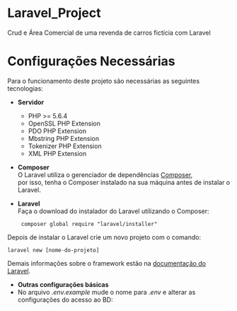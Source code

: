 # Laravel_Project
Crud e Área Comercial de uma revenda de carros fictícia com Laravel

# Configurações Necessárias #

Para o funcionamento deste projeto são necessárias as seguintes tecnologias:

- **Servidor**
  - PHP >= 5.6.4
  - OpenSSL PHP Extension
  - PDO PHP Extension
  - Mbstring PHP Extension
  - Tokenizer PHP Extension
  - XML PHP Extension

- **Composer**<br>
  O Laravel utiliza o gerenciador de dependências [Composer](https://getcomposer.org/),<br>
  por isso, tenha o Composer instalado na sua máquina antes de instalar o Laravel.
  
- **Laravel**<br>
 Faça o download do instalador do Laravel utilizando o Composer:<br>
 
   ``` composer global require "laravel/installer"```
   
 Depois de instalar o Laravel crie um novo projeto com o comando:
 
   ``` laravel new [nome-do-projeto] ```
   
 Demais informações sobre o framework estão na [documentação do Laravel](https://laravel.com/docs/5.4).<br>
 
 - **Outras configurações básicas**
  - No arquivo _.env.example_ mude o nome para _.env_ e alterar as configurações do acesso ao BD:<br>
  
